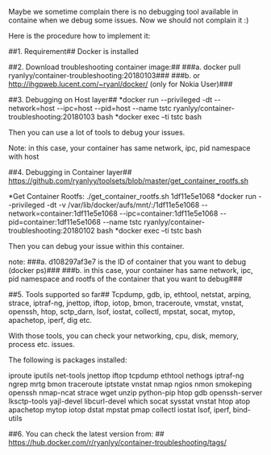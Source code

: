 Maybe we sometime complain there is no debugging tool available in containe when we debug some issues. Now we should not complain it :)

Here is the procedure how to implement it:

##1.	Requirement##
Docker is installed
 
##2.	Download troubleshooting container image:##
###a.	docker pull ryanlyy/container-troubleshooting:20180103###
###b.	or http://ihgpweb.lucent.com/~ryanl/docker/ (only for Nokia User)###

##3.	Debugging on Host layer##
*docker run --privileged -dt --network=host --ipc=host --pid=host --name tstc ryanlyy/container-troubleshooting:20180103 bash
*docker exec –ti tstc bash
 
Then you can use a lot of tools to debug your issues.

Note: in this case, your container has same network, ipc, pid namespace with host 
 
##4.	Debugging in Container layer##
https://github.com/ryanlyy/toolsets/blob/master/get_container_rootfs.sh

*Get Container Rootfs: ./get_container_rootfs.sh 1df11e5e1068
*docker run --privileged -dt -v /var/lib/docker/aufs/mnt/<container-rootfs>:/1df11e5e1068 --network=container:1df11e5e1068 --ipc=container:1df11e5e1068 --pid=container:1df11e5e1068 --name tstc ryanlyy/container-troubleshooting:20180102 bash
*docker exec –ti tstc bash

Then you can debug your issue within this container.
 
note: 
###a.	d108297af3e7 is the ID of container that you want to debug (docker ps)###
###b.	in this case, your container has same network, ipc, pid namespace and rootfs of the container that you want to debug###
 
##5.	Tools supported so far##
Tcpdump, gdb, ip, ethtool, netstat, arping, strace, iptraf-ng, jnettop, iftop, iotop, bmon, traceroute, vmstat, vnstat, openssh, htop, sctp_darn, lsof, iostat, collectl, mpstat, socat, mytop, apachetop, iperf, dig etc.
 
With those tools, you can check your networking, cpu, disk, memory, process etc. issues.
 
The following is packages installed:

iproute iputils net-tools jnettop iftop tcpdump ethtool nethogs
iptraf-ng ngrep mrtg bmon traceroute iptstate  vnstat nmap ngios
nmon smokeping openssh nmap-ncat strace wget unzip python-pip
htop gdb openssh-server lksctp-tools yajl-devel libcurl-devel
which socat sysstat vnstat htop atop apachetop mytop iotop dstat 
mpstat pmap collectl iostat lsof, iperf, bind-utils
 
##6.	You can check the latest version from: ##
https://hub.docker.com/r/ryanlyy/container-troubleshooting/tags/

